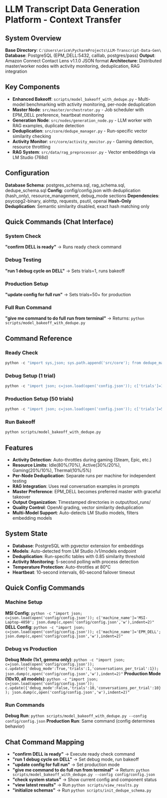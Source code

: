 # LLM Transcript Data Generation Platform - Context Transfer

## System Overview
**Base Directory**: `C:\Users\ericm\PycharmProjects\LLM-Transcript-Data-Gen\`
**Database**: PostgreSQL (EPM_DELL:5432, calllab, postgres/pass)
**Output**: Amazon Connect Contact Lens v1.1.0 JSON format
**Architecture**: Distributed master/worker nodes with activity monitoring, deduplication, RAG integration

## Key Components
- **Enhanced Bakeoff**: `scripts/model_bakeoff_with_dedupe.py` - Multi-model benchmarking with activity monitoring, per-node deduplication
- **Master Node**: `src/master/orchestrator.py` - Job scheduler with EPM_DELL preference, heartbeat monitoring
- **Generation Node**: `src/nodes/generation_node.py` - LLM worker with RAG examples, duplicate detection
- **Deduplication**: `src/core/dedupe_manager.py` - Run-specific vector similarity checking
- **Activity Monitor**: `src/core/activity_monitor.py` - Gaming detection, resource throttling
- **RAG System**: `src/data/rag_preprocessor.py` - Vector embeddings via LM Studio (768d)

## Configuration
**Database Schema**: postgres_schema.sql, rag_schema.sql, dedupe_schema.sql
**Config**: config/config.json with deduplication (hash_only), resource_management, debug_mode sections
**Dependencies**: psycopg2-binary, aiohttp, requests, psutil, openai
**Hash-Only Deduplication**: Semantic similarity disabled, exact hash matching only

## Quick Commands (Chat Interface)

### System Check
**"confirm DELL is ready"** → Runs ready check command

### Debug Testing  
**"run 1 debug cycle on DELL"** → Sets trials=1, runs bakeoff

### Production Setup
**"update config for full run"** → Sets trials=50+ for production

### Full Run Command
**"give me command to do full run from terminal"** → Returns: `python scripts/model_bakeoff_with_dedupe.py`

## Command Reference

### Ready Check
```python
python -c "import sys,json; sys.path.append('src/core'); from dedupe_manager import DedupeManager; from activity_monitor import ActivityMonitor; c=json.load(open('config.json')); print('Machine:',c.get('machine_name')); print('Trials:',c.get('trials')); dm=DedupeManager(); am=ActivityMonitor(c); print('Dedup ready:',dm.embedding_model is not None); print('Activity ready:',am.activity_detection); print('Mode:',am.get_activity_mode()); print('Limits:',am.get_resource_limits()); print('System ready!')"
```

### Debug Setup (1 trial)
```python
python -c "import json; c=json.load(open('config.json')); c['trials']=1; c['machine_name']='EPM_DELL'; json.dump(c,open('config.json','w'),indent=2); print('Debug config set')"
```

### Production Setup (50 trials)
```python
python -c "import json; c=json.load(open('config.json')); c['trials']=50; c['machine_name']='EPM_DELL'; json.dump(c,open('config.json','w'),indent=2); print('Production config set')"
```

### Run Bakeoff
```bash
python scripts/model_bakeoff_with_dedupe.py
```

## Features
- **Activity Detection**: Auto-throttles during gaming (Steam, Epic, etc.)
- **Resource Limits**: Idle(80%/70%), Active(30%/20%), Gaming(20%/10%), Thermal(10%/5%)
- **Per-Node Deduplication**: Separate runs per machine for independent testing
- **RAG Integration**: Uses real conversation examples in prompts
- **Master Preference**: EPM_DELL becomes preferred master with graceful takeover
- **Output Organization**: Timestamped directories in output/tool_runs/
- **Quality Control**: OpenAI grading, vector similarity deduplication
- **Multi-Model Support**: Auto-detects LM Studio models, filters embedding models

## System State
- **Database**: PostgreSQL with pgvector extension for embeddings
- **Models**: Auto-detected from LM Studio /v1/models endpoint
- **Deduplication**: Run-specific tables with 0.85 similarity threshold
- **Activity Monitoring**: 5-second polling with process detection
- **Temperature Protection**: Auto-throttles at 80°C
- **Heartbeat**: 10-second intervals, 60-second failover timeout

## Quick Config Commands

### Machine Setup
**MSI Config**: `python -c "import json; c=json.load(open('config/config.json')); c['machine_name']='MSI-Laptop-4050'; json.dump(c,open('config/config.json','w'),indent=2)"`
**DELL Config**: `python -c "import json; c=json.load(open('config/config.json')); c['machine_name']='EPM_DELL'; json.dump(c,open('config/config.json','w'),indent=2)"`

### Debug vs Production
**Debug Mode (1x1, gemma only)**: `python -c "import json; c=json.load(open('config/config.json')); c.update({'debug_mode':True,'trials':1,'conversations_per_trial':1}); json.dump(c,open('config/config.json','w'),indent=2)"`
**Production Mode (10x10, all models)**: `python -c "import json; c=json.load(open('config/config.json')); c.update({'debug_mode':False,'trials':10,'conversations_per_trial':10}); json.dump(c,open('config/config.json','w'),indent=2)"`

### Run Commands
**Debug Run**: `python scripts/model_bakeoff_with_dedupe.py --config config/config.json`
**Production Run**: Same command (config determines behavior)

## Chat Command Mapping
- **"confirm DELL is ready"** → Execute ready check command
- **"run 1 debug cycle on DELL"** → Set debug mode, run bakeoff
- **"update config for full run"** → Set production mode
- **"give me command to do full run from terminal"** → Return: `python scripts/model_bakeoff_with_dedupe.py --config config/config.json`
- **"check system status"** → Show current config and component status
- **"view latest results"** → Run `python scripts/view_results.py`
- **"initialize schemas"** → Run `python scripts/init_dedupe_schema.py`